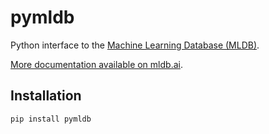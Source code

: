 pymldb
======

Python interface to the [Machine Learning Database (MLDB)](http://mldb.ai).

[More documentation available on mldb.ai](http://mldb.ai/doc/#builtin/Notebooks.md.html).

## Installation

`pip install pymldb`

